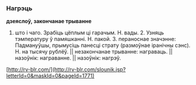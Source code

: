 ### Нагрэць
**дзеяслоў, закончанае трыванне**

1. што і чаго. Зрабіць цёплым ці гарачым. Н. вады. 2. Узняць тэмпературу ў памяшканні. Н. пакой. 3. пераноснае значэнне: Падмануўшы, прымусіць панесці страту (размоўнае іранічны сэнс). Н. на тысячу рублёў. || незакончанае трыванне: награваць. || назоўнік: награванне. || назоўнік: нагрэў.

<a rel="author">[http://rv-blr.com/](http://rv-blr.com/slounik.jsp?letterId=0&maskId=0&pageId=1771)</a>
